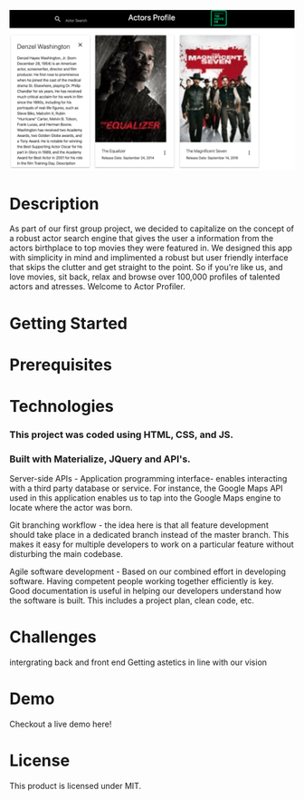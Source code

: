 ![Screenshot](Denzel.png)

# Description
As part of our first group project, we decided to capitalize on the concept of a robust actor search engine that gives the user a information from the actors birthplace to top movies they were featured in. We designed this app with simplicity in mind and implimented a robust but user friendly interface that skips the clutter and get straight to the point. So if you're like us, and love movies, sit back, relax and browse over 100,000 profiles of talented actors and atresses. Welcome to Actor Profiler.

# Getting Started
# Prerequisites

#  Technologies

### This project was coded using HTML, CSS, and JS.

### Built with Materialize, JQuery and API's.
Server-side APIs - Application programming interface- enables interacting with a third party database or service. For instance, the Google Maps API used in this application enables us to tap into the Google Maps engine to locate where the actor was born.

Git branching workflow - the idea here is that all feature development should take place in a dedicated branch instead of the master branch. This makes it easy for multiple developers to work on a particular feature without disturbing the main codebase.

Agile software development - Based on our combined effort in developing software. Having competent people working together efficiently is key. Good documentation is useful in helping our developers understand how the software is built. This includes a project plan, clean code, etc.


# Challenges
intergrating back and front end
Getting astetics in line with our vision


# Demo
Checkout a live demo here!



# License
This product is licensed under MIT.

